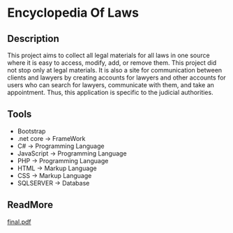 # Encyclopedia Of Laws
## Description
This project aims to collect all legal materials for all laws in one source where it is easy to access, modify, add, or remove them. This project did not stop only at
legal materials. It is also a site for communication between clients and lawyers by creating accounts for lawyers and other accounts for users who can search for
lawyers, communicate with them, and take an appointment. Thus, this application is specific to the judicial authorities.

## Tools
- Bootstrap
- .net core -> FrameWork
- C# -> Programming Language
- JavaScript -> Programming Language
- PHP -> Programming Language
- HTML -> Markup Language
- CSS -> Markup Language
- SQLSERVER -> Database

## ReadMore
[final.pdf](https://github.com/Doaa-Ghopashe/Encyclopedia-of-Laws/files/10546324/final.pdf)
